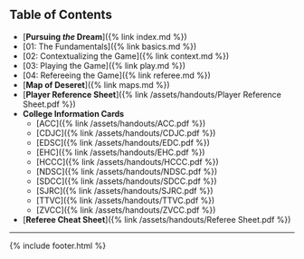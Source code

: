 ## Table of Contents
- [**Pursuing _the_ Dream**]({% link index.md %})
- [01: The Fundamentals]({% link basics.md %})
- [02: Contextualizing the Game]({% link context.md %})
- [03: Playing the Game]({% link play.md %})
- [04: Refereeing the Game]({% link referee.md %})
- [**Map of Deseret**]({% link maps.md %})
- [**Player Reference Sheet**]({% link /assets/handouts/Player Reference Sheet.pdf %})
- **College Information Cards**
  - [ACC]({% link /assets/handouts/ACC.pdf %})
  - [CDJC]({% link /assets/handouts/CDJC.pdf %})
  - [EDSC]({% link /assets/handouts/EDC.pdf %})
  - [EHC]({% link /assets/handouts/EHC.pdf %})
  - [HCCC]({% link /assets/handouts/HCCC.pdf %})
  - [NDSC]({% link /assets/handouts/NDSC.pdf %})
  - [SDCC]({% link /assets/handouts/SDCC.pdf %})
  - [SJRC]({% link /assets/handouts/SJRC.pdf %})
  - [TTVC]({% link /assets/handouts/TTVC.pdf %})
  - [ZVCC]({% link /assets/handouts/ZVCC.pdf %})  
- [**Referee Cheat Sheet**]({% link /assets/handouts/Referee Sheet.pdf %})

---

{% include footer.html %}
